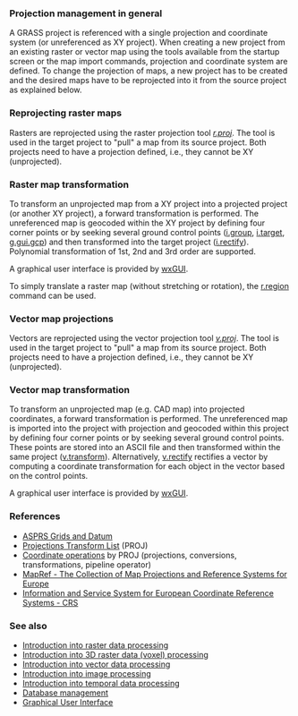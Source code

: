 ### Projection management in general

A GRASS project is referenced with a single projection and coordinate
system (or unreferenced as XY project). When creating a new project from
an existing raster or vector map using the tools available from the
startup screen or the map import commands, projection and coordinate
system are defined. To change the projection of maps, a new project has
to be created and the desired maps have to be reprojected into it from
the source project as explained below.

### Reprojecting raster maps

Rasters are reprojected using the raster projection tool
*[r.proj](r.proj.md)*. The tool is used in the target project to "pull"
a map from its source project. Both projects need to have a projection
defined, i.e., they cannot be XY (unprojected).

### Raster map transformation

To transform an unprojected map from a XY project into a projected
project (or another XY project), a forward transformation is performed.
The unreferenced map is geocoded within the XY project by defining four
corner points or by seeking several ground control points
([i.group](i.group.md), [i.target](i.target.md),
[g.gui.gcp](g.gui.gcp.md)) and then transformed into the target project
([i.rectify](i.rectify.md)). Polynomial transformation of 1st, 2nd and
3rd order are supported.

A graphical user interface is provided by [wxGUI](wxGUI.md).

To simply translate a raster map (without stretching or rotation), the
[r.region](r.region.md) command can be used.

### Vector map projections

Vectors are reprojected using the vector projection tool
*[v.proj](v.proj.md)*. The tool is used in the target project to "pull"
a map from its source project. Both projects need to have a projection
defined, i.e., they cannot be XY (unprojected).

### Vector map transformation

To transform an unprojected map (e.g. CAD map) into projected
coordinates, a forward transformation is performed. The unreferenced map
is imported into the project with projection and geocoded within this
project by defining four corner points or by seeking several ground
control points. These points are stored into an ASCII file and then
transformed within the same project ([v.transform](v.transform.md)).
Alternatively, [v.rectify](v.rectify.md) rectifies a vector by computing
a coordinate transformation for each object in the vector based on the
control points.

A graphical user interface is provided by [wxGUI](wxGUI.md).

### References

- [ASPRS Grids and
  Datum](https://www.asprs.org/asprs-publications/grids-and-datums)
- [Projections Transform List](http://geotiff.maptools.org/proj_list/)
  (PROJ)
- [Coordinate operations](https://proj.org/operations/index.html) by
  PROJ (projections, conversions, transformations, pipeline operator)
- [MapRef - The Collection of Map Projections and Reference Systems for
  Europe](https://mapref.org)
- [Information and Service System for European Coordinate Reference
  Systems - CRS](https://www.crs-geo.eu/)

### See also

- [Introduction into raster data processing](rasterintro.md)
- [Introduction into 3D raster data (voxel)
  processing](raster3dintro.md)
- [Introduction into vector data processing](vectorintro.md)
- [Introduction into image processing](imageryintro.md)
- [Introduction into temporal data processing](temporalintro.md)
- [Database management](databaseintro.md)
- [Graphical User Interface](wxguiintro.md)
